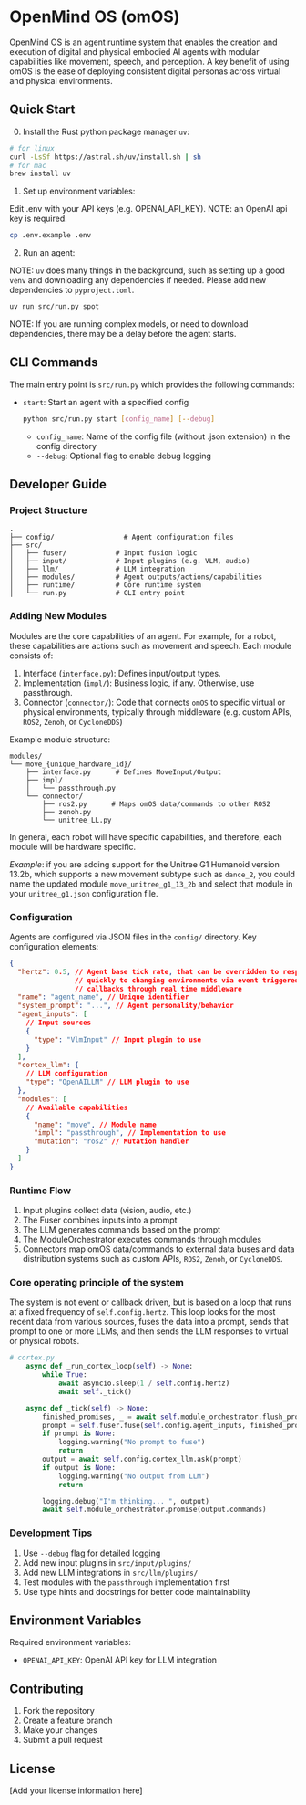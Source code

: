 # OpenMind OS (omOS)

OpenMind OS is an agent runtime system that enables the creation and execution of digital and physical embodied AI agents with modular capabilities like movement, speech, and perception. A key benefit of using omOS is the ease of deploying consistent digital personas across virtual and physical environments.

## Quick Start

0. Install the Rust python package manager `uv`:

```bash
# for linux
curl -LsSf https://astral.sh/uv/install.sh | sh
# for mac
brew install uv
```

1. Set up environment variables:

Edit .env with your API keys (e.g. OPENAI_API_KEY). NOTE: an OpenAI api key is required.

```bash
cp .env.example .env
```

2. Run an agent:

NOTE: `uv` does many things in the background, such as setting up a good `venv` and downloading any dependencies if needed. Please add new dependencies to `pyproject.toml`.

```bash
uv run src/run.py spot
```

NOTE: If you are running complex models, or need to download dependencies, there may be a delay before the agent starts.

## CLI Commands

The main entry point is `src/run.py` which provides the following commands:

- `start`: Start an agent with a specified config
  ```bash
  python src/run.py start [config_name] [--debug]
  ```
  - `config_name`: Name of the config file (without .json extension) in the config directory
  - `--debug`: Optional flag to enable debug logging

## Developer Guide

### Project Structure

```
.
├── config/                 # Agent configuration files
├── src/
│   ├── fuser/            # Input fusion logic
│   ├── input/            # Input plugins (e.g. VLM, audio)
│   ├── llm/              # LLM integration
│   ├── modules/          # Agent outputs/actions/capabilities
│   ├── runtime/          # Core runtime system
│   └── run.py            # CLI entry point
```

### Adding New Modules

Modules are the core capabilities of an agent. For example, for a robot, these capabilities are actions such as movement and speech. Each module consists of:

1. Interface (`interface.py`): Defines input/output types.
2. Implementation (`impl/`): Business logic, if any. Otherwise, use passthrough.
3. Connector (`connector/`): Code that connects `omOS` to specific virtual or physical environments, typically through middleware (e.g. custom APIs, `ROS2`, `Zenoh`, or `CycloneDDS`)

Example module structure:

```
modules/
└── move_{unique_hardware_id}/
    ├── interface.py      # Defines MoveInput/Output
    ├── impl/
    │   └── passthrough.py
    └── connector/
        ├── ros2.py      # Maps omOS data/commands to other ROS2
        ├── zenoh.py
        └── unitree_LL.py
```

In general, each robot will have specific capabilities, and therefore, each module will be hardware specific.

*Example*: if you are adding support for the Unitree G1 Humanoid version 13.2b, which supports a new movement subtype such as `dance_2`, you could name the updated module `move_unitree_g1_13_2b` and select that module in your `unitree_g1.json` configuration file.

### Configuration

Agents are configured via JSON files in the `config/` directory. Key configuration elements:

```json
{
  "hertz": 0.5, // Agent base tick rate, that can be overridden to respond
                // quickly to changing environments via event triggered
                // callbacks through real time middleware
  "name": "agent_name", // Unique identifier
  "system_prompt": "...", // Agent personality/behavior
  "agent_inputs": [
    // Input sources
    {
      "type": "VlmInput" // Input plugin to use
    }
  ],
  "cortex_llm": {
    // LLM configuration
    "type": "OpenAILLM" // LLM plugin to use
  },
  "modules": [
    // Available capabilities
    {
      "name": "move", // Module name
      "impl": "passthrough", // Implementation to use
      "mutation": "ros2" // Mutation handler
    }
  ]
}
```

### Runtime Flow

1. Input plugins collect data (vision, audio, etc.)
2. The Fuser combines inputs into a prompt
3. The LLM generates commands based on the prompt
4. The ModuleOrchestrator executes commands through modules
5. Connectors map omOS data/commands to external data buses and data distribution systems such as custom APIs, `ROS2`, `Zenoh`, or `CycloneDDS`.

### Core operating principle of the system

The system is not event or callback driven, but is based on a loop that runs at a fixed frequency of `self.config.hertz`. This loop looks for the most recent data from various sources, fuses the data into a prompt, sends that prompt to one or more LLMs, and then sends the LLM responses to virtual or physical robots.


```python
# cortex.py
    async def _run_cortex_loop(self) -> None:
        while True:
            await asyncio.sleep(1 / self.config.hertz)
            await self._tick()

    async def _tick(self) -> None:
        finished_promises, _ = await self.module_orchestrator.flush_promises()
        prompt = self.fuser.fuse(self.config.agent_inputs, finished_promises)
        if prompt is None:
            logging.warning("No prompt to fuse")
            return
        output = await self.config.cortex_llm.ask(prompt)
        if output is None:
            logging.warning("No output from LLM")
            return

        logging.debug("I'm thinking... ", output)
        await self.module_orchestrator.promise(output.commands)
```

### Development Tips

1. Use `--debug` flag for detailed logging
2. Add new input plugins in `src/input/plugins/`
3. Add new LLM integrations in `src/llm/plugins/`
4. Test modules with the `passthrough` implementation first
5. Use type hints and docstrings for better code maintainability

## Environment Variables

Required environment variables:

- `OPENAI_API_KEY`: OpenAI API key for LLM integration

## Contributing

1. Fork the repository
2. Create a feature branch
3. Make your changes
4. Submit a pull request

## License

[Add your license information here]
